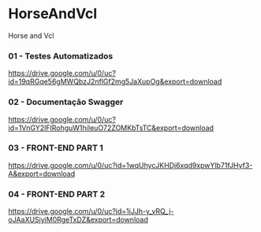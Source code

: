 # HorseAndVcl
Horse and Vcl

### 01 - Testes Automatizados
https://drive.google.com/u/0/uc?id=19qRGqe56gMWQbzJ2nflGf2mg5JaXupOg&export=download

### 02 - Documentação Swagger
https://drive.google.com/u/0/uc?id=1VnGY2lFIRohguW1hiIeuO72ZOMKbTsTC&export=download

### 03 - FRONT-END PART 1
https://drive.google.com/u/0/uc?id=1wqUhycJKHDj6xqd9xpwYlb71fJHyf3-A&export=download

### 04 - FRONT-END PART 2
https://drive.google.com/u/0/uc?id=1iJJh-y_vRQ_j-oJAaXUSjyiM0RgeTxDZ&export=download




